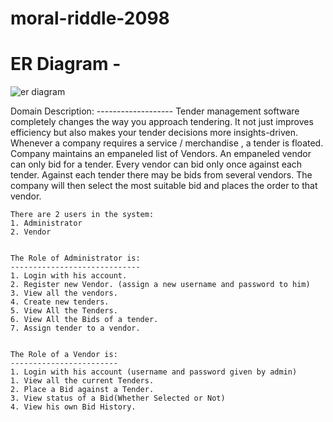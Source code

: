 
# moral-riddle-2098

ER Diagram -
===========
![er diagram](https://user-images.githubusercontent.com/105962036/201519557-50028f5a-54e1-47fb-a30b-f5d97986ed42.png)

  Domain Description:
	-------------------
    Tender management software completely changes the way you approach tendering. It not just improves efficiency 
    but also makes your tender decisions more insights-driven.
	Whenever a company  requires a service / merchandise , a tender is floated. Company maintains an empaneled list 
	of Vendors. An empaneled vendor can only bid for a tender. Every vendor can bid only once against   each tender. 
	Against each tender there may be   bids from several vendors. The company will then select the most suitable bid 
	and places the order to that vendor.
	
	There are 2 users in the system:
	1. Administrator 
	2. Vendor
	
	
	The Role of Administrator is: 
	-----------------------------
	1. Login with his account.
	2. Register new Vendor. (assign a new username and password to him)
	3. View all the vendors.
	4. Create new tenders.
	5. View All the Tenders.
	6. View All the Bids of a tender.
	7. Assign tender to a vendor.
	
	
	The Role of a Vendor is: 
	------------------------
	1. Login with his account (username and password given by admin)
	1. View all the current Tenders.
	2. Place a Bid against a Tender.
	3. View status of a Bid(Whether Selected or Not)
	4. View his own Bid History.

